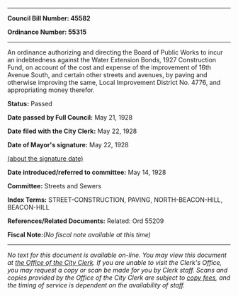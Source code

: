 

********

**Council Bill Number: 45582**
   
**Ordinance Number: 55315**
********

 An ordinance authorizing and directing the Board of Public Works to incur an indebtedness against the Water Extension Bonds, 1927 Construction Fund, on account of the cost and expense of the improvement of 16th Avenue South, and certain other streets and avenues, by paving and otherwise improving the same, Local Improvement District No. 4776, and appropriating money therefor.

**Status:** Passed
   
**Date passed by Full Council:** May 21, 1928
   
**Date filed with the City Clerk:** May 22, 1928
   
**Date of Mayor's signature:** May 22, 1928
   
[(about the signature date)](/~public/approvaldate.htm)
   
   
   
**Date introduced/referred to committee:** May 14, 1928
   
**Committee:** Streets and Sewers
   
   
**Index Terms:** STREET-CONSTRUCTION, PAVING, NORTH-BEACON-HILL, BEACON-HILL

**References/Related Documents:** Related: Ord 55209

**Fiscal Note:**_(No fiscal note available at this time)_
********

_No text for this document is available on-line. You may view this document at [the Office of the City Clerk](http://www.seattle.gov/leg/clerk/contactUs.htm). If you are unable to visit the Clerk's Office, you may request a copy or scan be made for you by Clerk staff. Scans and copies provided by the Office of the City Clerk are subject to [copy fees](http://clerk.seattle.gov/~public/clerkfees.htm), and the timing of service is dependent on the availability of staff._

